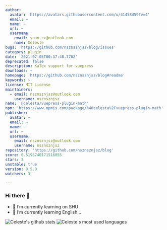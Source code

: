 ```yaml
---
author:
  avatar: 'https://avatars.githubusercontent.com/u/41458459?v=4'
  email: ~
  name: ~
  url: ~
  username:
    email: yuan.zx@outlook.com
    name: Celeste
bugs: 'https://github.com/nsznsznjsz/blog/issues'
category: plugin
date: '2021-07-05T00:37:48.770Z'
deprecated: false
description: KaTex support for vuepress
downloads: ~
homepage: 'https://github.com/nsznsznjsz/blog#readme'
keywords: ~
license: MIT License
maintainers:
  - email: nsznsznjsz@outlook.com
    username: nsznsznjsz
name: '@celesta/vuepress-plugin-math'
npm: 'https://www.npmjs.com/package/%40celesta%2Fvuepress-plugin-math'
publisher:
  avatar: ~
  email: ~
  name: ~
  url: ~
  username:
    email: nsznsznjsz@outlook.com
    username: nsznsznjsz
repository: 'https://github.com/nsznsznjsz/blog'
score: 0.5196740171516055
stars: 3
unstable: true
version: 0.5.0
watchers: 3

---
```


### Hi there 👋

- 🌱 I’m currently learning on SHU
- 🤔 I’m currently learning English...

![Celeste's github stats](https://github-readme-stats.vercel.app/api/?username=yzx9&show_icons=true&hide_title=true)
![Celeste's most used languages](https://github-readme-stats.vercel.app/api/top-langs/?username=yzx9&layout=compact&exclude_repo=yzx9.github.io)

<!--
**yzx9/yzx9** is a ✨ _special_ ✨ repository because its `README.md` (this file) appears on your GitHub profile.

Here are some ideas to get you started:

- 🔭 I’m currently working on ...
- 🌱 I’m currently learning ...
- 👯 I’m looking to collaborate on ...
- 🤔 I’m looking for help with ...
- 💬 Ask me about ...
- 📫 How to reach me: ...
- 😄 Pronouns: ...
- ⚡ Fun fact: ...
-->
